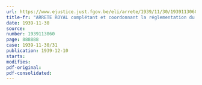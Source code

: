 ```yaml
---
url: https://www.ejustice.just.fgov.be/eli/arrete/1939/11/30/1939113060/justel
title-fr: "ARRETE ROYAL complétant et coordonnant la réglementation du commerce des semences, des plants de toutes espèces, des engrais et des substances destinées à l'alimentation des animaux"
date: 1939-11-30
source:
number: 1939113060
page: 888888
case: 1939-11-30/31
publication: 1939-12-10
starts:
modifies:
pdf-original:
pdf-consolidated:
---
```


